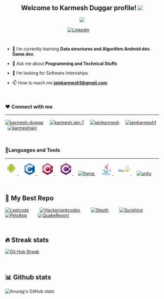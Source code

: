 

<h2 align="center">
  Welcome to Karmesh Duggar profile!
  <img src="https://media.giphy.com/media/hvRJCLFzcasrR4ia7z/giphy.gif" width="28">
</h2>

<p align="center">
  <a href="https://github.com/DenverCoder1/readme-typing-svg"><img src="https://readme-typing-svg.herokuapp.com/?lines=Enthusiastic+Learner+with+a+;passion+of+programming+and+;become+a+developer&font=Fira%20Code&center=true&width=440&height=45&color=F7406D&vCenter=true&size=22"></a>
</p>
<!-- Social icons section -->

<p align="center">
  <a href="https://www.linkedin.com/in/karmesh-duggar/"><img width="32px" alt="LinkedIn" title="LinkedIn" src="https://raw.githubusercontent.com/rahuldkjain/github-profile-readme-generator/master/src/images/icons/Social/linked-in-alt.svg"/></a>
  &#8287;&#8287;&#8287;&#8287;&#8287;
</p>
 &nbsp;  &nbsp; &nbsp;  &nbsp;

- 🌱 I’m currently learning **Data structures and Algorithm Android dev. Game dev.**

- 💬 Ask me about **Programming and Technical Stuffs**

- 🤝 I’m looking for Software Internships 

- 📫 How to reach me **jainkarmesh1@gmail.com**

 &nbsp;  &nbsp;
<h3 align="left">❤ Connect with me</h3>

--------------

<p align="left">
<a href="https://linkedin.com/in/karmesh-duggar" target="blank"><img align="center" src="https://raw.githubusercontent.com/rahuldkjain/github-profile-readme-generator/master/src/images/icons/Social/linked-in-alt.svg" alt="karmesh-duggar" height="30" width="40" /></a>
  &nbsp;  &nbsp;
<a href="https://fb.com/karmesh.jain.7" target="blank"><img align="center" src="https://raw.githubusercontent.com/rahuldkjain/github-profile-readme-generator/master/src/images/icons/Social/facebook.svg" alt="karmesh.jain.7" height="30" width="40" /></a>
  &nbsp;  &nbsp;
<a href="https://www.codechef.com/users/jainkarmesh" target="blank"><img align="center" src="https://cdn.jsdelivr.net/npm/simple-icons@3.1.0/icons/codechef.svg" alt="jainkarmesh" height="30" width="40" /></a>
  &nbsp;  &nbsp;
<a href="https://www.hackerrank.com/jainkarmesh1" target="blank"><img align="center" src="https://raw.githubusercontent.com/rahuldkjain/github-profile-readme-generator/master/src/images/icons/Social/hackerrank.svg" alt="jainkarmesh1" height="30" width="40" /></a>
  &nbsp;  &nbsp;
<a href="https://www.leetcode.com/karmeshjain" target="blank"><img align="center" src="https://raw.githubusercontent.com/rahuldkjain/github-profile-readme-generator/master/src/images/icons/Social/leet-code.svg" alt="karmeshjain" height="30" width="40" /></a>
  &nbsp;  &nbsp;
</p>
 &nbsp;  &nbsp;
<h3 align="left">🚀Languages and Tools</h3>

-----------------

<p align="left"> <a href="https://developer.android.com" target="_blank"> <img src="https://raw.githubusercontent.com/devicons/devicon/master/icons/android/android-original-wordmark.svg" alt="android" width="40" height="40"/> </a>
    &nbsp;  &nbsp;
  <a href="https://www.cprogramming.com/" target="_blank"> <img src="https://raw.githubusercontent.com/devicons/devicon/master/icons/c/c-original.svg" alt="c" width="40" height="40"/> </a> 
    &nbsp;  &nbsp;
  <a href="https://www.w3schools.com/cpp/" target="_blank"> <img src="https://raw.githubusercontent.com/devicons/devicon/master/icons/cplusplus/cplusplus-original.svg" alt="cplusplus" width="40" height="40"/> </a> 
    &nbsp;  &nbsp;
  <a href="https://www.w3schools.com/cs/" target="_blank"> <img src="https://raw.githubusercontent.com/devicons/devicon/master/icons/csharp/csharp-original.svg" alt="csharp" width="40" height="40"/> </a>
    &nbsp;  &nbsp;
  <a href="https://www.figma.com/" target="_blank"> <img src="https://www.vectorlogo.zone/logos/figma/figma-icon.svg" alt="figma" width="40" height="40"/> </a>
    &nbsp;  &nbsp;
  <a href="https://www.java.com" target="_blank"> <img src="https://raw.githubusercontent.com/devicons/devicon/master/icons/java/java-original.svg" alt="java" width="40" height="40"/> </a> 
    &nbsp;  &nbsp;
  <a href="https://www.mysql.com/" target="_blank"> <img src="https://raw.githubusercontent.com/devicons/devicon/master/icons/mysql/mysql-original-wordmark.svg" alt="mysql" width="40" height="40"/> </a>
    &nbsp;  &nbsp;
  <a href="https://unity.com/" target="_blank"> <img src="https://www.vectorlogo.zone/logos/unity3d/unity3d-icon.svg" alt="unity" width="40" height="40"/> </a> </p>

&nbsp;  &nbsp;

## 📘 My Best Repo


<p align="left">
  <a href="https://github.com/Karmeshjain/Leetcodecodes"><img width="382" src="https://github-readme-stats.vercel.app/api/pin/?username=karmeshjain&theme=react&bg_color=1F222E&title_color=F85D7F&icon_color=F8D866&hide_border=false&show_icons=false&repo=Leetcodecodes" alt="Leetcode"></a>
    &nbsp;  &nbsp;  &nbsp;  &nbsp;
<a href="https://github.com/Karmeshjain/Hackerrankcodes"><img width="382" src="https://github-readme-stats.vercel.app/api/pin/?username=karmeshjain&theme=react&bg_color=1F222E&title_color=F85D7F&icon_color=F8D866&hide_border=false&show_icons=false&repo=Hackerrankcodes" alt="Hackerrankcodes"></a>
      &nbsp;  &nbsp;  &nbsp;  &nbsp;
  <a href="https://github.com/Karmeshjain/UnityProject7_Sleuth"><img width="382" src="https://github-readme-stats.vercel.app/api/pin/?username=karmeshjain&theme=react&bg_color=1F222E&title_color=F85D7F&icon_color=F8D866&hide_border=false&show_icons=false&repo=UnityProject7_Sleuth" alt="Sleuth"></a>
      &nbsp;  &nbsp;  &nbsp;  &nbsp;
  <a href="https://github.com/Karmeshjain/Sunshine"><img width="382" src="https://github-readme-stats.vercel.app/api/pin/?username=karmeshjain&theme=react&bg_color=1F222E&title_color=F85D7F&icon_color=F8D866&hide_border=false&show_icons=false&repo=Sunshine" alt="Sunshine"></a>
      &nbsp;  &nbsp;  &nbsp;  &nbsp;
  <a href="https://github.com/Karmeshjain/PetsApp"><img width="382" src="https://github-readme-stats.vercel.app/api/pin/?username=karmeshjain&theme=react&bg_color=1F222E&title_color=F85D7F&icon_color=F8D866&hide_border=false&show_icons=false&repo=PetsApp" alt="PetsApp"></a>
      &nbsp;  &nbsp;  &nbsp;  &nbsp;
  <a href="https://github.com/Karmeshjain/QuakeReport"><img width="382" src="https://github-readme-stats.vercel.app/api/pin/?username=karmeshjain&theme=react&bg_color=1F222E&title_color=F85D7F&icon_color=F8D866&hide_border=false&show_icons=false&repo=QuakeReport" alt="QuakeReport"></a>
</p>
&nbsp;  &nbsp;

## 🔥 Streak stats

<p align="left">
  <a href="https://github.com/DenverCoder1/github-readme-streak-stats">
    <img title="🔥 Git Hub Strea" alt="Git Hub Streak" src="https://github-readme-streak-stats.herokuapp.com/?user=karmeshjain&theme=monokai-metallian&hide_border=false"/>
  </a>
</p>
&nbsp;  &nbsp;

## 📊 Github stats

![Anurag's GitHub stats](https://denvercoder1-github-readme-stats.vercel.app/api/?username=karmeshjain&show_icons=true&count_private=true&theme=react&hide_border=false&bg_color=1F222E&title_color=F85D7F&icon_color=F8D866)


